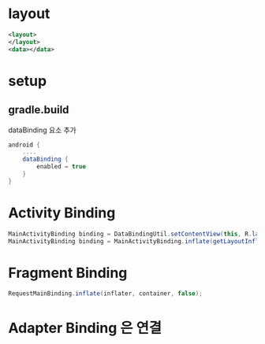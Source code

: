 
# layout
```xml
<layout>
</layout>
<data></data>
```
# setup
## gradle.build
dataBinding 요소 추가
```gradle
android {
    ....
    dataBinding {
        enabled = true
    }
}
```
# Activity Binding
```java
MainActivityBinding binding = DataBindingUtil.setContentView(this, R.layout.main_activity);
MainActivityBinding binding = MainActivityBinding.inflate(getLayoutInflater());
```
# Fragment Binding
```java
RequestMainBinding.inflate(inflater, container, false);
```
# Adapter Binding 은 연결
